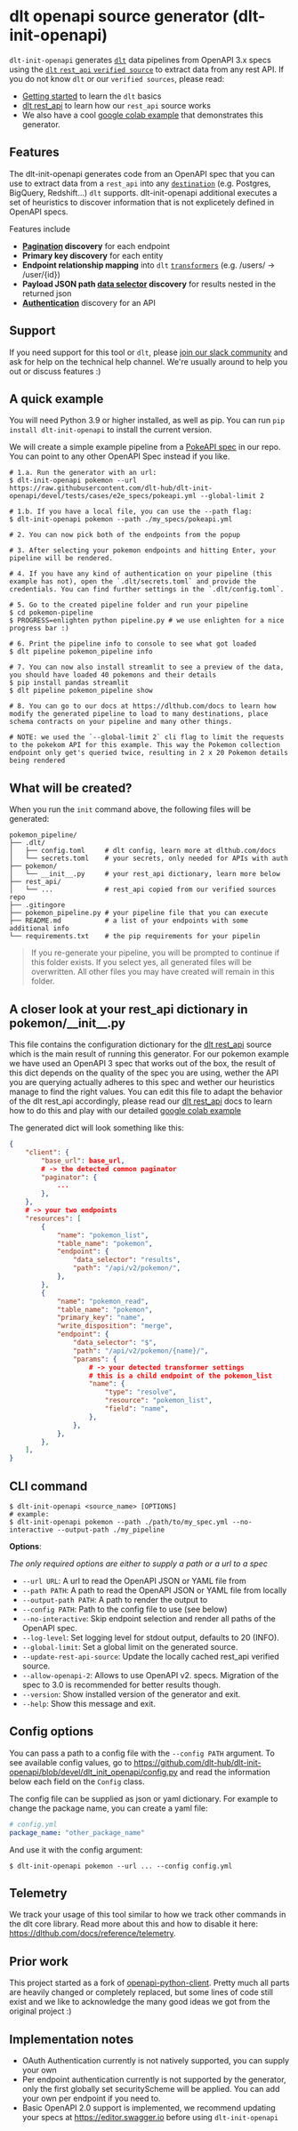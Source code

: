 # dlt openapi source generator (dlt-init-openapi)
`dlt-init-openapi` generates [`dlt`](https://dlthub.com/docs) data pipelines from OpenAPI 3.x specs using the [`dlt` `rest_api` `verified source`](https://dlthub.com/docs/dlt-ecosystem/verified-sources/rest_api) to extract data from any rest API. If you do not know `dlt` or our `verified sources`, please read:

* [Getting started](https://dlthub.com/docs/getting-started) to learn the `dlt` basics
* [dlt rest_api](https://dlthub.com/docs/dlt-ecosystem/verified-sources/rest_api) to learn how our `rest_api` source works
* We also have a cool [google colab example](https://colab.research.google.com/drive/1MRZvguOTZj1MlkEGzjiso8lQ_wr1MJRI?usp=sharing#scrollTo=LHGxzf1Ev_yr) that demonstrates this generator.


## Features
The dlt-init-openapi generates code from an OpenAPI spec that you can use to extract data from a `rest_api` into any [`destination`](https://dlthub.com/docs/dlt-ecosystem/destinations/) (e.g. Postgres, BigQuery, Redshift...) `dlt` supports. dlt-init-openapi additional executes a set of heuristics to discover information that is not explicetely defined in OpenAPI specs.

Features include

* **[Pagination](https://dlthub.com/docs/dlt-ecosystem/verified-sources/rest_api#pagination) discovery** for each endpoint
* **Primary key discovery** for each entity
* **Endpoint relationship mapping** into `dlt` [`transformers`](https://dlthub.com/docs/general-usage/resource#process-resources-with-dlttransformer) (e.g. /users/ -> /user/{id})
* **Payload JSON path [data selector](https://dlthub.com/docs/dlt-ecosystem/verified-sources/rest_api#data-selection) discovery** for results nested in the returned json
* **[Authentication](https://dlthub.com/docs/dlt-ecosystem/verified-sources/rest_api#authentication)** discovery for an API


## Support
If you need support for this tool or `dlt`, please [join our slack community](https://dlthub.com/community) and ask for help on the technical help channel. We're usually around to help you out or discuss features :)

## A quick example

You will need Python 3.9 or higher installed, as well as pip. You can run `pip install dlt-init-openapi` to install the current version.

We will create a simple example pipeline from a [PokeAPI spec](https://pokeapi.co/) in our repo. You can point to any other OpenAPI Spec instead if you like.

```console
# 1.a. Run the generator with an url:
$ dlt-init-openapi pokemon --url https://raw.githubusercontent.com/dlt-hub/dlt-init-openapi/devel/tests/cases/e2e_specs/pokeapi.yml --global-limit 2

# 1.b. If you have a local file, you can use the --path flag:
$ dlt-init-openapi pokemon --path ./my_specs/pokeapi.yml

# 2. You can now pick both of the endpoints from the popup

# 3. After selecting your pokemon endpoints and hitting Enter, your pipeline will be rendered.

# 4. If you have any kind of authentication on your pipeline (this example has not), open the `.dlt/secrets.toml` and provide the credentials. You can find further settings in the `.dlt/config.toml`.

# 5. Go to the created pipeline folder and run your pipeline
$ cd pokemon-pipeline
$ PROGRESS=enlighten python pipeline.py # we use enlighten for a nice progress bar :)

# 6. Print the pipeline info to console to see what got loaded
$ dlt pipeline pokemon_pipeline info

# 7. You can now also install streamlit to see a preview of the data, you should have loaded 40 pokemons and their details
$ pip install pandas streamlit
$ dlt pipeline pokemon_pipeline show

# 8. You can go to our docs at https://dlthub.com/docs to learn how modify the generated pipeline to load to many destinations, place schema contracts on your pipeline and many other things.

# NOTE: we used the `--global-limit 2` cli flag to limit the requests to the pokekom API for this example. This way the Pokemon collection endpoint only get's queried twice, resulting in 2 x 20 Pokemon details being rendered
```

## What will be created?

When you run the `init` command above, the following files will be generated:

```
pokemon_pipeline/
├── .dlt/
│   ├── config.toml     # dlt config, learn more at dlthub.com/docs
│   └── secrets.toml    # your secrets, only needed for APIs with auth
├── pokemon/
│   └── __init__.py     # your rest_api dictionary, learn more below
├── rest_api/
│   └── ...             # rest_api copied from our verified sources repo
├── .gitingore
├── pokemon_pipeline.py # your pipeline file that you can execute
├── README.md           # a list of your endpoints with some additional info
└── requirements.txt    # the pip requirements for your pipelin
```

> If you re-generate your pipeline, you will be prompted to continue if this folder exists. If you select yes, all generated files will be overwritten. All other files you may have created will remain in this folder.

## A closer look at your rest_api dictionary in pokemon/\_\_init\_\_.py

This file contains the configuration dictionary for the [dlt rest_api](https://dlthub.com/docs/dlt-ecosystem/verified-sources/rest_api) source which is the main result of running this generator. For our pokemon example we have used an OpenAPI 3 spec that works out of the box, the result of this dict depends on the quality of the spec you are using, wether the API you are querying actually adheres to this spec and wether our heuristics manage to find the right values. You can edit this file to adapt the behavior of the dlt rest_api accordingly, please read our [dlt rest_api](https://dlthub.com/docs/dlt-ecosystem/verified-sources/rest_api) docs to learn how to do this and play with our detailed [google colab example](https://colab.research.google.com/drive/1MRZvguOTZj1MlkEGzjiso8lQ_wr1MJRI?usp=sharing#scrollTo=LHGxzf1Ev_yr)

The generated dict will look something like this:

```json
{
    "client": {
        "base_url": base_url,
        # -> the detected common paginator
        "paginator": {
            ...
        },
    },
    # -> your two endpoints
    "resources": [
        {
            "name": "pokemon_list",
            "table_name": "pokemon",
            "endpoint": {
                "data_selector": "results",
                "path": "/api/v2/pokemon/",
            },
        },
        {
            "name": "pokemon_read",
            "table_name": "pokemon",
            "primary_key": "name",
            "write_disposition": "merge",
            "endpoint": {
                "data_selector": "$",
                "path": "/api/v2/pokemon/{name}/",
                "params": {
                    # -> your detected transformer settings
                    # this is a child endpoint of the pokemon_list
                    "name": {
                        "type": "resolve",
                        "resource": "pokemon_list",
                        "field": "name",
                    },
                },
            },
        },
    ],
}
```


## CLI command

```console
$ dlt-init-openapi <source_name> [OPTIONS]
# example:
$ dlt-init-openapi pokemon --path ./path/to/my_spec.yml --no-interactive --output-path ./my_pipeline
```

**Options**:

_The only required options are either to supply a path or a url to a spec_

- `--url URL`: A url to read the OpenAPI JSON or YAML file from
- `--path PATH`: A path to read the OpenAPI JSON or YAML file from locally
- `--output-path PATH`: A path to render the output to
- `--config PATH`: Path to the config file to use (see below)
- `--no-interactive`: Skip endpoint selection and render all paths of the OpenAPI spec.
- `--log-level`: Set logging level for stdout output, defaults to 20 (INFO).
- `--global-limit`: Set a global limit on the generated source.
- `--update-rest-api-source`: Update the locally cached rest_api verified source.
- `--allow-openapi-2`: Allows to use OpenAPI v2. specs. Migration of the spec to 3.0 is recommended for better results though.
- `--version`: Show installed version of the generator and exit.
- `--help`: Show this message and exit.

## Config options
You can pass a path to a config file with the `--config PATH` argument. To see available config values, go to https://github.com/dlt-hub/dlt-init-openapi/blob/devel/dlt_init_openapi/config.py and read the information below each field on the `Config` class.

The config file can be supplied as json or yaml dictionary. For example to change the package name, you can create a yaml file:

```yaml
# config.yml
package_name: "other_package_name"
```

And use it with the config argument:

```console
$ dlt-init-openapi pokemon --url ... --config config.yml
```

## Telemetry
We track your usage of this tool similar to how we track other commands in the dlt core library. Read more about this and how to disable it here: https://dlthub.com/docs/reference/telemetry.

## Prior work
This project started as a fork of [openapi-python-client](https://github.com/openapi-generators/openapi-python-client). Pretty much all parts are heavily changed or completely replaced, but some lines of code still exist and we like to acknowledge the many good ideas we got from the original project :)

## Implementation notes
* OAuth Authentication currently is not natively supported, you can supply your own
* Per endpoint authentication currently is not supported by the generator, only the first globally set securityScheme will be applied. You can add your own per endpoint if you need to.
* Basic OpenAPI 2.0 support is implemented, we recommend updating your specs at https://editor.swagger.io before using `dlt-init-openapi`